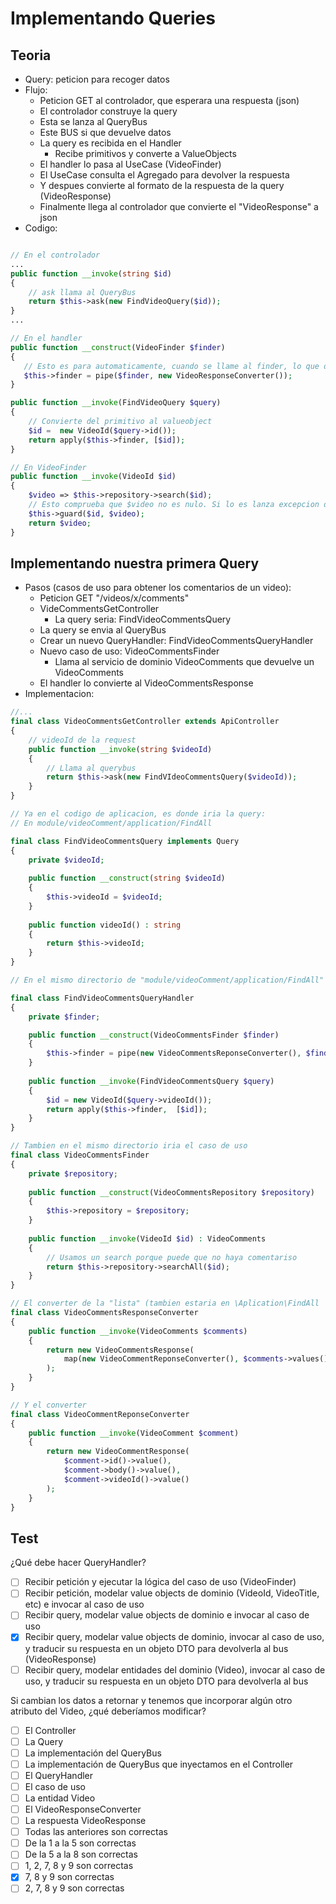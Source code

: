 # Implementando Queries

## Teoria

* Query: peticion para recoger datos
* Flujo:
  * Peticion GET al controlador, que esperara una respuesta (json)
  * El controlador construye la query
  * Esta se lanza al QueryBus
  * Este BUS si que devuelve datos
  * La query es recibida en el Handler
      * Recibe primitivos y converte a ValueObjects
  * El handler lo pasa al UseCase (VideoFinder)
  * El UseCase consulta el Agregado para devolver la respuesta
  * Y despues convierte al formato de la respuesta de la query (VideoResponse)  
  * Finalmente llega al controlador que convierte el "VideoResponse" a json
* Codigo:

```php

// En el controlador
...
public function __invoke(string $id)
{
    // ask llama al QueryBus
    return $this->ask(new FindVideoQuery($id));
}
...

// En el handler
public function __construct(VideoFinder $finder)
{
   // Esto es para automaticamente, cuando se llame al finder, lo que devuelva este, lo convierta al VideoResponse con este converter.
   $this->finder = pipe($finder, new VideoResponseConverter());
}

public function __invoke(FindVideoQuery $query)
{
    // Convierte del primitivo al valueobject
    $id =  new VideoId($query->id());
    return apply($this->finder, [$id]);
}

// En VideoFinder
public function __invoke(VideoId $id)
{
    $video => $this->repository->search($id);
    // Esto comprueba que $video no es nulo. Si lo es lanza excepcion diciento que "$id" es incorrecto.
    $this->guard($id, $video); 
    return $video;
}
```

## Implementando nuestra primera Query

* Pasos (casos de uso para obtener los comentarios de un video):
  * Peticion GET "/videos/x/comments"
  * VideCommentsGetController
    * La query seria: FindVideoCommentsQuery
  * La query se envia al QueryBus
  * Crear un nuevo QueryHandler: FindVideoCommentsQueryHandler
  * Nuevo caso de uso: VideoCommentsFinder
    * Llama al servicio de dominio VideoComments que devuelve un VideoComments
  * El handler lo convierte al VideoCommentsResponse
* Implementacion:

```php
//...
final class VideoCommentsGetController extends ApiController
{
    // videoId de la request
    public function __invoke(string $videoId)
    {
        // Llama al querybus
        return $this->ask(new FindVIdeoCommentsQuery($videoId));
    }
}

// Ya en el codigo de aplicacion, es donde iria la query:
// En module/videoComment/application/FindAll

final class FindVideoCommentsQuery implements Query
{
    private $videoId;
    
    public function __construct(string $videoId)
    {
        $this->videoId = $videoId;
    }
    
    public function videoId() : string
    {
        return $this->videoId;
    }
}

// En el mismo directorio de "module/videoComment/application/FindAll" iria tambien el handler

final class FindVideoCommentsQueryHandler
{
    private $finder;

    public function __construct(VideoCommentsFinder $finder)
    {
        $this->finder = pipe(new VideoCommentsReponseConverter(), $finder);
    }
    
    public function __invoke(FindVideoCommentsQuery $query)
    {
        $id = new VideoId($query->videoId());
        return apply($this->finder,  [$id]);
    }
}

// Tambien en el mismo directorio iria el caso de uso
final class VideoCommentsFinder
{
    private $repository;
    
    public function __construct(VideoCommentsRepository $repository)
    {
        $this->repository = $repository;
    }
    
    public function __invoke(VideoId $id) : VideoComments
    {
        // Usamos un search porque puede que no haya comentariso
        return $this->repository->searchAll($id);
    }
}

// El converter de la "lista" (tambien estaria en \Aplication\FindAll
final class VideoCommentsResponseConverter
{
    public function __invoke(VideoComments $comments)
    {
        return new VideoCommentsResponse(
            map(new VideoCommentReponseConverter(), $comments->values())
        );
    }
}

// Y el converter 
final class VideoCommentReponseConverter
{
    public function __invoke(VideoComment $comment)
    {
        return new VideoCommentResponse(
            $comment->id()->value(),
            $comment->body()->value(),
            $comment->videoId()->value()
        );
    }
}
```

## Test

¿Qué debe hacer QueryHandler?
- [ ] Recibir petición y ejecutar la lógica del caso de uso (VideoFinder)
- [ ] Recibir petición, modelar value objects de dominio (VideoId, VideoTitle, etc) e invocar al caso de uso
- [ ] Recibir query, modelar value objects de dominio e invocar al caso de uso
- [x] Recibir query, modelar value objects de dominio, invocar al caso de uso, y traducir su respuesta en un objeto DTO para devolverla al bus (VideoResponse)
- [ ] Recibir query, modelar entidades del dominio (Video), invocar al caso de uso, y traducir su respuesta en un objeto DTO para devolverla al bus

Si cambian los datos a retornar y tenemos que incorporar algún otro atributo del Video, ¿qué deberíamos modificar?
- [ ] El Controller
- [ ] La Query
- [ ] La implementación del QueryBus
- [ ] La implementación de QueryBus que inyectamos en el Controller
- [ ] El QueryHandler
- [ ] El caso de uso
- [ ] La entidad Video
- [ ] El VideoResponseConverter
- [ ] La respuesta VideoResponse
- [ ] Todas las anteriores son correctas
- [ ] De la 1 a la 5 son correctas
- [ ] De la 5 a la 8 son correctas
- [ ] 1, 2, 7, 8 y 9 son correctas
- [x] 7, 8 y 9 son correctas
- [ ] 2, 7, 8 y 9 son correctas
